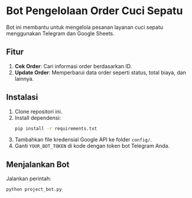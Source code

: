 # Bot Pengelolaan Order Cuci Sepatu

Bot ini membantu untuk mengelola pesanan layanan cuci sepatu menggunakan Telegram dan Google Sheets.

## Fitur
1. **Cek Order**: Cari informasi order berdasarkan ID.
2. **Update Order**: Memperbarui data order seperti status, total biaya, dan lainnya.

## Instalasi
1. Clone repositori ini.
2. Install dependensi:
   ```bash
   pip install -r requirements.txt
   ```
3. Tambahkan file kredensial Google API ke folder `config/`.
4. Ganti `YOUR_BOT_TOKEN` di kode dengan token bot Telegram Anda.

## Menjalankan Bot
Jalankan perintah:
```bash
python project_bot.py
```
